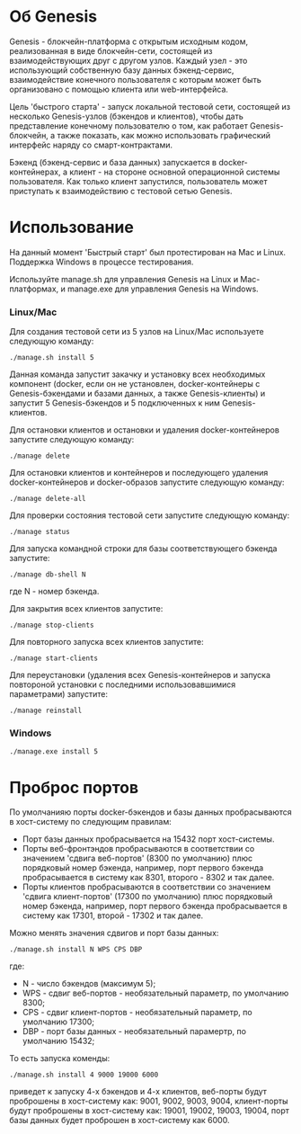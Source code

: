 Об Genesis
=======

Genesis - блокчейн-платформа с открытым исходным кодом, реализованная в виде блокчейн-сети, состоящей из взаимодействующих друг с другом узлов. Каждый узел - это использующий собственную базу данных бэкенд-сервис, взаимодействие конечного пользователя с которым может быть организовано с помощью клиента или web-интерфейса.

Цель 'быстрого старта' - запуск локальной тестовой сети, состоящей из несколько Genesis-узлов (бэкендов и клиентов), чтобы дать представление конечному пользователю о том, как работает Genesis-блокчейн, а также показать, как можно использовать графический интерфейс наряду со смарт-контрактами.

Бэкенд (бэкенд-сервис и база данных) запускается в docker-контейнерах, а клиент - на стороне основной операционной системы пользователя.
Как только клиент запустился, пользователь может приступать к взаимодействию с тестовой сетью Genesis.

Использование
=============

На данный момент 'Быстрый старт' был протестирован на Mac и Linux.
Поддержка Windows в процессе тестирования.

Используйте manage.sh для управления Genesis на Linux и Mac-платформах, и manage.exe для управления Genesis на Windows.

### Linux/Mac

Для создания тестовой сети из 5 узлов на Linux/Mac используете следующую команду:  

```shell
./manage.sh install 5
```

Данная команда запустит закачку и установку всех необходимых компонент (docker, если он не установлен, docker-контейнеры с Genesis-бэкендами и базами данных, а также Genesis-клиенты) и запустит 5 Genesis-бэкендов и 5 подключенных к ним Genesis-клиентов.

Для остановки клиентов и остановки и удаления docker-контейнеров запустите следующую команду:

```shell
./manage delete
```

Для остановки клиентов и контейнеров и последующего удаления docker-контейнеров и docker-образов запустите следующую команду:

```shell
./manage delete-all
```

Для проверки состояния тестовой сети запустите следующую команду:

```shell
./manage status
```

Для запуска командной строки для базы соответствующего бэкенда запустите:

```shell
./manage db-shell N
```

где N - номер бэкенда.

Для закрытия всех клиентов запустите: 

```shell
./manage stop-clients
```
Для повторного запуска всех клиентов запустите:

```shell
./manage start-clients
```

Для переустановки (удаления всех Genesis-контейнеров и запуска повтороной установки с последними использовавшимися параметрами) запустите:

```shell
./manage reinstall
``` 

### Windows

```shell
./manage.exe install 5
```

Проброс портов
==============

По умолчанияю порты docker-бэкендов и базы данных пробрасываются в хост-систему по следующим правилам:

* Порт базы данных пробрасывается на 15432 порт хост-системы.
* Порты веб-фронтэндов пробрасываются в соответствии со значением 'сдвига веб-портов' (8300 по умолчанию) плюс порядковый номер бэкенда, например, порт первого бэкенда пробрасывается в систему как 8301, второго - 8302 и так далее.
* Порты клиентов пробрасываются в соответствии со значением 'сдвига клиент-портов' (17300 по умолчанию) плюс порядковый номер бэкенда, например, порт первого бэкенда пробрасывается в систему как 17301, второй - 17302 и так далее.

Можно менять значения сдвигов и порт базы данных:

```shell
./manage.sh install N WPS CPS DBP
```

где:

* N - число бэкендов (максимум 5);
* WPS - сдвиг веб-портов - необязательный параметр, по умолчанию 8300;
* CPS - сдвиг клиент-портов - необязательный параметр, по умолчанию 17300;
* DBP - порт базы данных - необязательный парамертр, по умолчанию 15432;

То есть запуска коменды:

```shell
./manage.sh install 4 9000 19000 6000
```

приведет к запуску 4-х бэкендов и 4-х клиентов, веб-порты будут проброшены в хост-систему как: 9001, 9002, 9003, 9004, клиент-порты будут проброшены в хост-систему как: 19001, 19002, 19003, 19004, порт базы данных будет проброшен в хост-систему как 6000.


